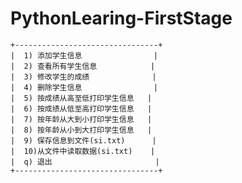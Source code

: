 # PythonLearing-FirstStage
    +--------------------------------+
    |  1) 添加学生信息                |
    |  2) 查看所有学生信息            |
    |  3) 修改学生的成绩              |
    |  4) 删除学生信息                |
    |  5) 按成绩从高至低打印学生信息   |
    |  6) 按成绩从低至高打印学生信息   |
    |  7) 按年龄从大到小打印学生信息   |
    |  8) 按年龄从小到大打印学生信息   |
    |  9) 保存信息到文件(si.txt)      |
    |  10)从文件中读取数据(si.txt)    |
    |  q) 退出                       |
    +--------------------------------+
